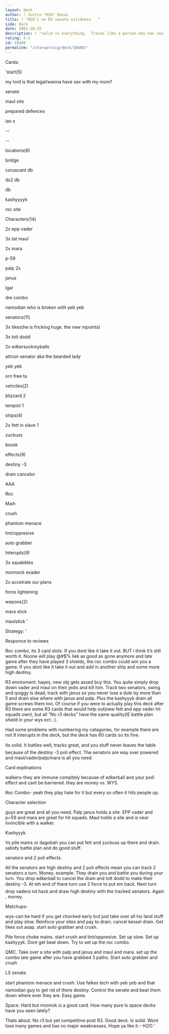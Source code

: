 ```yaml
---
layout: deck
author: ! Justin "H2O" Desai
title: ! "H2O’s no R3 senate solidness   "
side: Dark
date: 2001-10-25
description: ! "solid vs everything.  Tracks like a person who has sex with their mother."
rating: 4.5
id: 19489
permalink: "/starwarsccg/deck/19489/"
---
```

Cards: 

'start(5)

my lord is that legal/wanna have sex with my mom?

senate

maul site

prepared defences

iao s

--

--

locations(6)

bridge

coruscant db

ds2 db

 db

kashyyyyk

roc site


Characters(14)

2x epp vader

3x tat maul

2x mara

p-59

palp 2x

janus

Igar

dre combo

namodian who is broken with yeb yeb


senators(11)

3x tikes(he is fricking huge.  the new mpoints)

3x lott dodd

2x edkersuckmyballs

attrion senator aka the bearded lady

yeb yeb

orn free ta


vehciles(2)

blizzard 2

tempist 1


ships(4)

2x fett in slave 1

zuckuss

bossk


effects(9)

destiny -3

drain cancelor

AAA

Roc

Maih

crush

phantom menace

tint/oppresive

auto grabber


Interupts(9)

3x squabbles

monnock evader

2x accelrate our plans

force lightening


wepons(2)

mara stick

maulstick '

Strategy: '

Responce to reviews


Roc combo, its 3 card slots.  If you dont like it take it out.  BUT  i think it’s still worth it.  Noone will play @#$% liek as good as gone anymore and late game after they have played 3 shields, the roc combo could win you a game.  If you dont like it take it out and add in another ship and some more high destiny.


R3 enviroment.  hayes, new obj gets assed buy this.  You quite simply drop down vader and maul on their jedis and kill him.  Track two senators, swing and quiggy is dead, track with janus so you never lose a dule by more than 5 and drain else where with janus and palp.  Plus the kashyyyk drain all game screws them too.  Of course if you were to actually play this deck after R3 there are some R3 cards that would help out(new fett and epp vader hit squads own), but all ”No r3 decks” have the same quality(IE battle plan shield in your wys ect...).


Had some problems with numbering my catagories, for example there are not 9 interupts in the deck, but the deck has 60 cards so its fine.







Its solid.  It battles well, tracks great, and you stuff never leaves the table because of the destiny -3 poli effect.  The senators are way over powered and maul/vader/palp/mara is all you need.


Card explinations


walkers-they are immune compltely because of edkerball and your poili effect and cant be barriered.  they are money vs. WYS.


Roc Combo- yeah they play hate for it but every so often it hits people up.


Character selection

guys are great and all you need. Palp janus holds a site.  EPP vader and p=59 and mara are great for hit squads.  Maul holds a site and is near invincible with a walker.


Kashyyyk.  

Vs pile mains or dagobah you can put fett and zuckuss up there and drain.  satisfy battle plan and do good stuff.


senators and 2 poli effects.

All the senators are high destiny and 2 poli effects mean you can track 2 senators a turn.  Money.  example.  They drain you and battle you during your turn.  You drop edkerball to cancel the drain and lott dodd to make their destiny -3.  At teh end of there turn use 2 force to put em back.  Next turn drop vadera nd hack and draw high destiny with the tracked senators.  Again , money.


Matchups-


wys-can be hard if you get chocked early but just take over all his land stuff and play slow.  Reinfoce your sites and pay to drain.  cancel kessel drain.  Get tikes out asap. start auto grabber and crush.


Pile force choke mains.  start crush and tint/oppresive.  Set up slow.  Set up kashyyyk.  Dont get beat down.  Try to set up the roc combo.  


QMC.  Take over a site with palp and janus and maul and mara.  set up the combo late game after you have grabbed 3 paths.  Start auto grabber and crush


LS senate.

start phantom menace and crush.  Use falkes tech with yeb yeb and that namodian guy to get rid of there destiny.  Control the senate and beat them down where ever they are.  Easy game.


Space.  Hard but monnok is a good card.  How many pure ls space decks have you seen lately?


Thats about.  No r3 but yet competitive post R3.  Good deck.  Is solid.  Wont lose many games and has no major weaknesses.  Hope ya like it.--H2O  '

